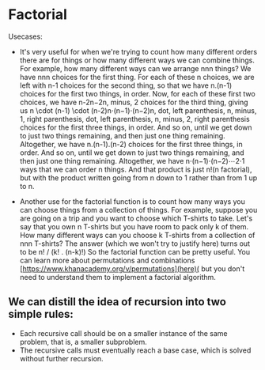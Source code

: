 ﻿# Factorial

Usecases:

* It's very useful for when we're trying to count how many different orders there are for things or how many different 
ways we can combine things. For example, how many different ways can we arrange nnn things? We have nnn choices for 
the first thing. For each of these n choices, we are left with n-1 choices for the second thing, so 
that we have n.(n-1) choices for the first two 
things, in order. Now, for each of these first two choices, we have n-2n−2n, minus, 2 choices for the third thing, 
giving us n \cdot (n-1) \cdot (n-2)n⋅(n−1)⋅(n−2)n, dot, left parenthesis, n, minus, 1, right parenthesis, dot, left 
parenthesis, n, minus, 2, right parenthesis choices for the first three things, in order. And so on, until we get down 
to just two things remaining, and then just one thing remaining. Altogether, we have n.(n-1).(n-2) choices for the first 
three things, in order. And so on, until we get down to just two things remaining, and then just one thing remaining. Altogether, we have
n⋅(n−1)⋅(n−2)⋯2⋅1 ways that we can order n things. And that product is just n!(n factorial), but with the product written going 
from n down to 1 rather than from 1 up to n.


* Another use for the factorial function is to count how many ways you can choose things from a collection of things. 
For example, suppose you are going on a trip and you want to choose which T-shirts to take. Let's say that you own n T-shirts 
but you have room to pack only k of them. How many different ways can you choose k T-shirts from a collection of nnn T-shirts? 
The answer (which we won't try to justify here) turns out to be n! / (k! . (n-k)!)  So the factorial function can be pretty useful. 
You can learn more about permutations and combinations [https://www.khanacademy.org/v/permutations](here)(
but you don't need to understand them to implement a factorial algorithm.

## We can distill the idea of recursion into two simple rules:

* Each recursive call should be on a smaller instance of the same problem, that is, a smaller subproblem.
* The recursive calls must eventually reach a base case, which is solved without further recursion.